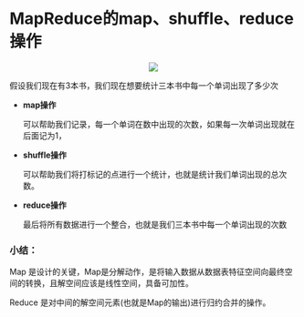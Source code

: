 # MapReduce的map、shuffle、reduce操作


<div align=center><img src="https://raw.githubusercontent.com/OneStepAndTwoSteps/data_mining_analysis/master/static/MapReduce/1.png"/></div>

假设我们现在有3本书，我们现在想要统计三本书中每一个单词出现了多少次


*   __map操作__
    
    可以帮助我们记录，每一个单词在数中出现的次数，如果每一次单词出现就在后面记为1，



*   __shuffle操作__

    可以帮助我们将打标记的点进行一个统计，也就是统计我们单词出现的总次数。


*   __reduce操作__

    最后将所有数据进行一个整合，也就是我们三本书中每一个单词出现的次数


### 小结：

Map 是设计的关键，Map是分解动作，是将输入数据从数据表特征空间向最终空间的转换，且解空间应该是线性空间，具备可加性。

Reduce 是对中间的解空间元素(也就是Map的输出)进行归约合并的操作。
